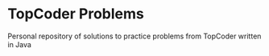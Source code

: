 # TopCoder Problems
Personal repository of solutions to practice problems from TopCoder written in Java
